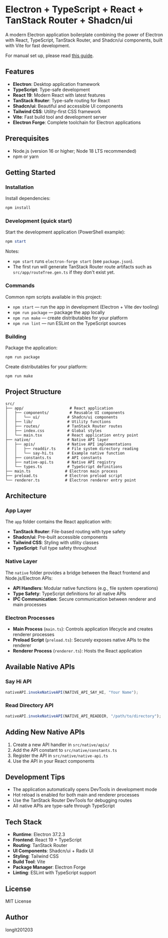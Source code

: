# Electron + TypeScript + React + TanStack Router + Shadcn/ui

A modern Electron application boilerplate combining the power of Electron with React, TypeScript, TanStack Router, and Shadcn/ui components, built with Vite for fast development.

For manual set up, please read [this guide](./manual-set-up.md).

## Features

- **Electron**: Desktop application framework
- **TypeScript**: Type-safe development
- **React 19**: Modern React with latest features
- **TanStack Router**: Type-safe routing for React
- **Shadcn/ui**: Beautiful and accessible UI components
- **Tailwind CSS**: Utility-first CSS framework
- **Vite**: Fast build tool and development server
- **Electron Forge**: Complete toolchain for Electron applications

## Prerequisites

- Node.js (version 16 or higher; Node 18 LTS recommended)
- npm or yarn

## Getting Started

### Installation

Install dependencies:

```powershell
npm install
```

### Development (quick start)

Start the development application (PowerShell example):

```powershell
npm start
```

Notes:
- `npm start` runs `electron-forge start` (see `package.json`).
- The first run will generate TanStack Router route artifacts such as `src/app/routeTree.gen.ts` if they don't exist yet.

### Commands

Common npm scripts available in this project:

- `npm start` — run the app in development (Electron + Vite dev tooling)
- `npm run package` — package the app locally
- `npm run make` — create distributables for your platform
- `npm run lint` — run ESLint on the TypeScript sources

### Building

Package the application:

```shell
npm run package
```

Create distributables for your platform:

```shell
npm run make
```

## Project Structure

```
src/
├── app/                    # React application
│   ├── components/         # Reusable UI components
│   │   └── ui/            # Shadcn/ui components
│   ├── lib/               # Utility functions
│   ├── routes/            # TanStack Router routes
│   ├── index.css          # Global styles
│   └── main.tsx           # React application entry point
├── native/                # Native API layer
│   ├── apis/              # Native API implementations
│   │   ├── readdir.ts     # File system directory reading
│   │   └── say-hi.ts      # Example native function
│   ├── constants.ts       # API constants
│   ├── native-api.ts      # Native API registry
│   └── types.ts           # TypeScript definitions
├── main.ts               # Electron main process
├── preload.ts            # Electron preload script
└── renderer.ts           # Electron renderer entry point
```

## Architecture

### App Layer

The `app` folder contains the React application with:

- **TanStack Router**: File-based routing with type safety
- **Shadcn/ui**: Pre-built accessible components
- **Tailwind CSS**: Styling with utility classes
- **TypeScript**: Full type safety throughout

### Native Layer

The `native` folder provides a bridge between the React frontend and Node.js/Electron APIs:

- **API Handlers**: Modular native functions (e.g., file system operations)
- **Type Safety**: TypeScript definitions for all native APIs
- **IPC Communication**: Secure communication between renderer and main processes

### Electron Processes

- **Main Process** (`main.ts`): Controls application lifecycle and creates renderer processes
- **Preload Script** (`preload.ts`): Securely exposes native APIs to the renderer
- **Renderer Process** (`renderer.ts`): Hosts the React application

## Available Native APIs

### Say Hi API

```typescript
nativeAPI.invokeNativeAPI(NATIVE_API_SAY_HI, "Your Name");
```

### Read Directory API

```typescript
nativeAPI.invokeNativeAPI(NATIVE_API_READDIR, "/path/to/directory");
```

## Adding New Native APIs

1. Create a new API handler in `src/native/apis/`
2. Add the API constant to `src/native/constants.ts`
3. Register the API in `src/native/native-api.ts`
4. Use the API in your React components

## Development Tips

- The application automatically opens DevTools in development mode
- Hot reload is enabled for both main and renderer processes
- Use the TanStack Router DevTools for debugging routes
- All native APIs are type-safe through TypeScript

## Tech Stack

- **Runtime**: Electron 37.2.3
- **Frontend**: React 19 + TypeScript
- **Routing**: TanStack Router
- **UI Components**: Shadcn/ui + Radix UI
- **Styling**: Tailwind CSS
- **Build Tool**: Vite
- **Package Manager**: Electron Forge
- **Linting**: ESLint with TypeScript support

## License

MIT License

## Author

longlt201203
